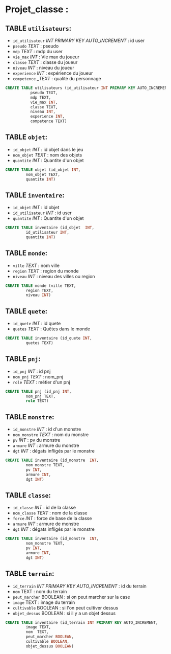 # Projet_classe :

## TABLE `utilisateurs`:
 - `id_utilisateur` *INT PRIMARY KEY AUTO_INCREMENT* : id user
 - `pseudo` _TEXT_ : pseudo
 - `mdp` _TEXT_ : mdp du user
 - `vie_max` _INT_ : Vie max du joueur
 - `classe` _TEXT_ : classe du joueur
 - `niveau` _INT_ : niveau du joueur
 - `experience` _INT_ : expérience du joueur
 - `competence` __TEXT_ : qualité du personnage

```sql
CREATE TABLE utilisateurs (id_utilisateur INT PRIMARY KEY AUTO_INCREMENT,
	       pseudo TEXT,
		   mdp TEXT,
		   vie_max INT, 
		   classe TEXT,
		   niveau INT, 
		   experience INT,
		   competence TEXT)
```


## TABLE `objet`:
 - `id_objet` _INT_ : id objet dans le jeu
 - `nom_objet` _TEXT_ : nom des objets
 - `quantite` _INT_ : Quantite d'un objet 

```sql
CREATE TABLE objet (id_objet INT,
	     nom_objet TEXT,
	     quantite INT)
```


## TABLE `inventaire`:
 - `id_objet` _INT_ : id objet
 - `id_utilisateur` _INT_ : id user
 - `quantite` _INT_ : Quantite d'un objet 

```sql
CREATE TABLE inventaire (id_objet  INT,
	     id_utilisateur INT,
	     quantite INT)
```


## TABLE `monde`:
 - `ville` _TEXT_ : nom ville
 - `region` _TEXT_ : region du monde
 - `niveau` _INT_ : niveau des villes ou region
 
```sql
CREATE TABLE monde (ville TEXT,
	     region TEXT,
		 niveau INT)
```


## TABLE `quete`:
 - `id_quete` _INT_ : id quete
 - `quetes` _TEXT_ : Quêtes dans le monde
 
```sql
CREATE TABLE inventaire (id_quete INT,
	     quetes TEXT)
```


## TABLE `pnj`:
 - `id_pnj` _INT_ : id pnj
 - `nom_pnj` _TEXT_ : nom_pnj
 - `role` _TEXT_ : métier d'un pnj

```sql
CREATE TABLE pnj (id_pnj INT,
	     nom_pnj TEXT,
	     role TEXT)
```


## TABLE `monstre`:
 - `id_monstre` _INT_ : id d'un monstre
 - `nom_monstre` _TEXT_ : nom du monstre
 - `pv` _INT_ : pv du monstre 
 - `armure` _INT_ : armure du monstre
 - `dgt` _INT_ : dégats infligés par le monstre

```sql
CREATE TABLE inventaire (id_monstre  INT,
	     nom_monstre TEXT,
	     pv INT,
		 armure INT,
		 dgt INT)
```


## TABLE `classe`:
 - `id_classe` _INT_ : id de la classe
 - `nom_classe` _TEXT_ : nom de la classe
 - `force` _INT_ : force de base de la classe
 - `armure` _INT_ : armure de monstre
 - `dgt` _INT_ : dégats infligés par le monstre

```sql
CREATE TABLE inventaire (id_monstre  INT,
	     nom_monstre TEXT,
	     pv INT,
		 armure INT,
		 dgt INT)
```


## TABLE `terrain`:
 - `id_terrain` *INT PRIMARY KEY AUTO_INCREMENT* : id du terrain
 - `nom` TEXT : nom du terrain
 - `peut_marcher` BOOLEAN : si on peut marcher sur la case
 - `image` TEXT : image du terrain
 - `cultivable` BOOLEAN : si l'on peut cultiver dessus
 - `objet_dessus` BOOLEAN : si il y a un objet dessus
 
```sql
CREATE TABLE inventaire (id_terrain INT PRIMARY KEY AUTO_INCREMENT,
		 image TEXT,
		 nom  TEXT,
	     peut_marcher BOOLEAN,
		 cultivable BOOLEAN,
		 objet_dessus BOOLEAN)
```




